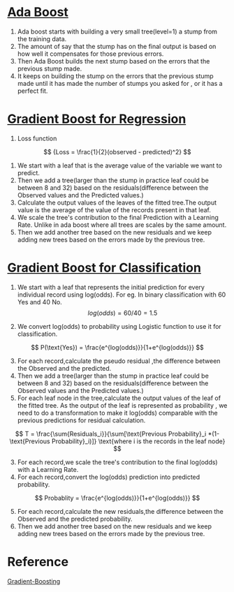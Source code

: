 # <u>Ada Boost</u>

1. Ada boost starts with building a very small tree(level=1) a stump from the training data.
2. The amount of say that the stump has on the final output is based on how well it compensates for those previous errors.
3. Then Ada Boost builds the next stump based on the errors that the previous stump made.
4. It keeps on building the stump on the errors that the previous stump made until it has made the number of stumps you asked for , or it has a perfect fit.





# <u>Gradient Boost for Regression</u>

1. Loss function

$$
{Loss  =  \frac{1}{2}(observed - predicted)^2}
$$



1. We start with a leaf that is the average value of the variable we want to predict.
2. Then we add a tree(larger than the stump in practice leaf could be between 8 and 32) based on the residuals(difference between the Observed values and the Predicted values.)
3. Calculate the output values of the leaves of the fitted tree.The output value is the average of the value of the records present in that leaf.
4. We scale the tree's contribution to the final Prediction with a Learning Rate. Unlike in ada boost where all trees are scales by the same amount.
5. Then we add another tree based on the new residuals and we keep adding new trees based on the errors made by the previous tree.



# <u>Gradient Boost for Classification</u>

1. We start with a leaf that represents the initial prediction for every individual record using log(odds). For eg. In binary classification with 60 Yes and 40 No.
   $$
   log(odds) = 60/40 = 1.5
   $$

2. We convert log(odds) to probability using Logistic function to use it for classification.

$$
P(\text{Yes}) = \frac{e^{log(odds)}}{1+e^{log(odds)}}
$$

3. For each record,calculate the pseudo residual ,the difference between the Observed and the predicted.
4. Then we add a tree(larger than the stump in practice leaf could be between 8 and 32) based on the residuals(difference between the Observed values and the Predicted values.)
5. For each leaf node in the tree,calculate the output values of the leaf of the fitted tree. As the output of the leaf is represented as probability , we need to do a transformation to make it log(odds) comparable with the previous predictions for residual calculation.

$$
T = \frac{\sum{Residuals_i}}{\sum[\text{Previous Probability}_i *(1- \text{Previous Probability}_i)]}  \text{where i is the records in the leaf node}
$$



3. For each record,we scale the tree's contribution to the final log(odds) with a Learning Rate. 
4. For each record,convert the log(odds) prediction into predicted probability.

$$
Probablity = \frac{e^{log(odds)}}{1+e^{log(odds)}}
$$

5. For each record,calculate the new residuals,the difference between the Observed and the predicted probability.
6. Then we add another tree based on the new residuals and we keep adding new trees based on the errors made by the previous tree.

# Reference 

[Gradient-Boosting](https://www.youtube.com/watch?v=jxuNLH5dXCs&amp;list=PLblh5JKOoLUJjeXUvUE0maghNuY2_5fY6&amp;index=3)